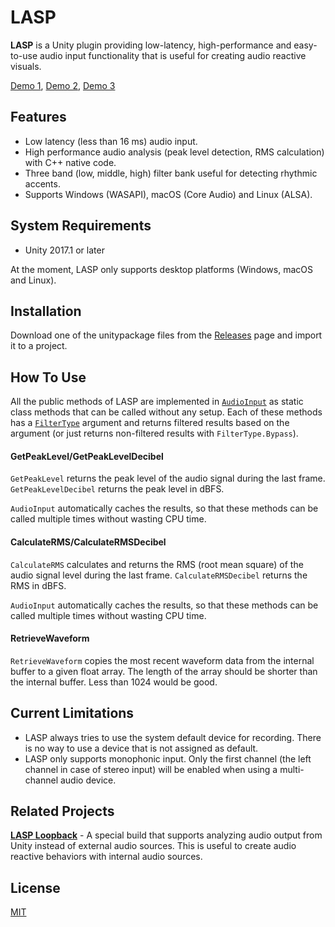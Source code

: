 LASP
====

**LASP** is a Unity plugin providing low-latency, high-performance and
easy-to-use audio input functionality that is useful for creating audio
reactive visuals.

[Demo 1](http://radiumsoftware.tumblr.com/post/163009893309),
[Demo 2](http://radiumsoftware.tumblr.com/post/163095570430),
[Demo 3](http://radiumsoftware.tumblr.com/post/163137586857)

Features
--------

- Low latency (less than 16 ms) audio input.
- High performance audio analysis (peak level detection, RMS calculation) with
  C++ native code.
- Three band (low, middle, high) filter bank useful for detecting rhythmic
  accents.
- Supports Windows (WASAPI), macOS (Core Audio) and Linux (ALSA).

System Requirements
-------------------

- Unity 2017.1 or later

At the moment, LASP only supports desktop platforms (Windows, macOS and Linux).

Installation
------------

Download one of the unitypackage files from the [Releases] page and import it
to a project.

[Releases]: https://github.com/keijiro/Lasp/releases

How To Use
----------

All the public methods of LASP are implemented in [`AudioInput`] as static
class methods that can be called without any setup. Each of these methods has a
[`FilterType`] argument and returns filtered results based on the argument (or
just returns non-filtered results with `FilterType.Bypass`).

#### GetPeakLevel/GetPeakLevelDecibel

`GetPeakLevel` returns the peak level of the audio signal during the last
frame. `GetPeakLevelDecibel` returns the peak level in dBFS.

`AudioInput` automatically caches the results, so that these methods can be
called multiple times without wasting CPU time.

#### CalculateRMS/CalculateRMSDecibel

`CalculateRMS` calculates and returns the RMS (root mean square) of the audio
signal level during the last frame. `CalculateRMSDecibel` returns the RMS in
dBFS.

`AudioInput` automatically caches the results, so that these methods can be
called multiple times without wasting CPU time.

#### RetrieveWaveform

`RetrieveWaveform` copies the most recent waveform data from the internal
buffer to a given float array. The length of the array should be shorter than
the internal buffer. Less than 1024 would be good.

[`AudioInput`]: Assets/Lasp/AudioInput.cs
[`FilterType`]: Assets/Lasp/Internal/PluginEntry.cs#L9

Current Limitations
-------------------

- LASP always tries to use the system default device for recording. There is no
  way to use a device that is not assigned as default.
- LASP only supports monophonic input. Only the first channel (the left channel
  in case of stereo input) will be enabled when using a multi-channel audio
  device.

Related Projects
----------------

**[LASP Loopback]** - A special build that supports analyzing audio output from
Unity instead of external audio sources. This is useful to create audio
reactive behaviors with internal audio sources.

[LASP Loopback]: https://github.com/keijiro/Lasp/tree/loopback

License
-------

[MIT](LICENSE.txt)
